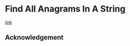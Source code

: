 # Find All Anagrams In A String
[link](https://leetcode.com/problems/find-all-anagrams-in-a-string)

## Acknowledgement